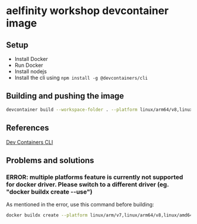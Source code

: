 # aelfinity workshop devcontainer image

## Setup

- Install Docker
- Run Docker
- Install nodejs
- Install the cli using `npm install -g @devcontainers/cli`

## Building and pushing the image

```bash
devcontainer build --workspace-folder . --platform linux/arm64/v8,linux/amd64 --image-name yongenaelf/aelfinity-workshop --push true
```

## References

[Dev Containers CLI](https://github.com/devcontainers/cli)

## Problems and solutions

### ERROR: multiple platforms feature is currently not supported for docker driver. Please switch to a different driver (eg. "docker buildx create --use")

As mentioned in the error, use this command before building:

```bash
docker buildx create --platform linux/arm/v7,linux/arm64/v8,linux/amd64 --use
```
